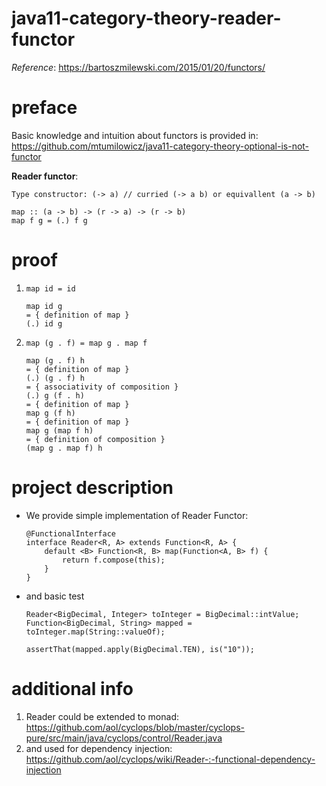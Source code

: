 # java11-category-theory-reader-functor
_Reference_: https://bartoszmilewski.com/2015/01/20/functors/

# preface
Basic knowledge and intuition about functors is provided in: 
https://github.com/mtumilowicz/java11-category-theory-optional-is-not-functor

**Reader functor**:
```
Type constructor: (-> a) // curried (-> a b) or equivallent (a -> b)

map :: (a -> b) -> (r -> a) -> (r -> b)
map f g = (.) f g
```

# proof
1. `map id = id`
    ```
    map id g
    = { definition of map }
    (.) id g
    ```
1. `map (g . f) = map g . map f`
    ```
    map (g . f) h 
    = { definition of map }
    (.) (g . f) h
    = { associativity of composition }
    (.) g (f . h)
    = { definition of map }
    map g (f h)
    = { definition of map }
    map g (map f h)
    = { definition of composition }
    (map g . map f) h
    ```
    
# project description
* We provide simple implementation of Reader Functor:
    ```
    @FunctionalInterface
    interface Reader<R, A> extends Function<R, A> {
        default <B> Function<R, B> map(Function<A, B> f) {
            return f.compose(this);
        }
    }
    ``` 
* and basic test
    ```
    Reader<BigDecimal, Integer> toInteger = BigDecimal::intValue;
    Function<BigDecimal, String> mapped = toInteger.map(String::valueOf);
    
    assertThat(mapped.apply(BigDecimal.TEN), is("10"));
    ```
# additional info
1. Reader could be extended to monad: 
https://github.com/aol/cyclops/blob/master/cyclops-pure/src/main/java/cyclops/control/Reader.java
1. and used for dependency injection: 
https://github.com/aol/cyclops/wiki/Reader-:-functional-dependency-injection